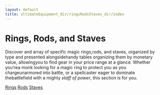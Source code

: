 ```yaml
---
layout: default
title: ultimateEquipment_dir/ringsRodsStaves_dir/index
---
```

# Rings, Rods, and Staves

Discover and array of specific magic rings,rods, and staves, organized by type and presented alongsidehandy tables organizing them by monetary value, allowingyou to find gear in your price range at a glance. Whether you’rea monk looking for a magic ring to protect you as you chargeunarmored into battle, or a spellcaster eager to dominate thebattlefield with a mighty _staff of power_, this section is for you.

[Rings](ultimateEquipment_dir/ringsRodsStaves_dir/rings) [Rods](ultimateEquipment_dir/ringsRodsStaves_dir/rods) [Staves](ultimateEquipment_dir/ringsRodsStaves_dir/staves)

